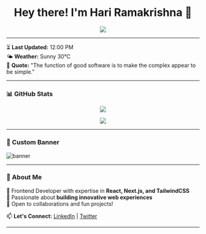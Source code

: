 <h1 align="center">Hey there! I'm Hari Ramakrishna 👋</h1>
<p align="center">
  <img src="https://readme-typing-svg.herokuapp.com?size=22&duration=3000&color=F7A8B8&center=true&vCenter=true&width=500&lines=Frontend+Developer;React+%7C+Next.js+%7C+TailwindCSS;Building+cool+projects!">
</p>

---
⏳ **Last Updated:** 12:00 PM  
🌤 **Weather:** Sunny 30°C  
💬 **Quote:** "The function of good software is to make the complex appear to be simple."

---

### 📊 GitHub Stats  
<p align="center">
  <img src="https://github-readme-streak-stats.herokuapp.com/?user=RamKrishna7410&theme=tokyonight" />
</p>

<p align="center">
  <img src="https://github-readme-stats.vercel.app/api?username=RamKrishna7410&show_icons=true&theme=radical" />
</p>

---

### 🎨 Custom Banner  
![banner](https://github.com/RamKrishna7410/RamKrishna7410/blob/main/banner.png)

---

### 🚀 About Me  
🔹 Frontend Developer with expertise in **React, Next.js, and TailwindCSS**  
🔹 Passionate about **building innovative web experiences**  
🔹 Open to collaborations and fun projects!  

📫 **Let's Connect:** [LinkedIn](https://linkedin.com/in/RamKrishna7410) | [Twitter](https://twitter.com/RamKrishna7410)

---
